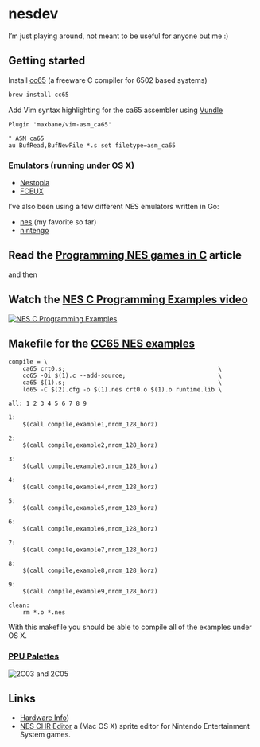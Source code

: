 # nesdev

I’m just playing around, not meant to be useful for anyone but me :)

## Getting started

Install [cc65](http://cc65.github.io/cc65/) (a freeware C compiler for 6502 based systems)

```bash
brew install cc65
```

Add Vim syntax highlighting for the ca65 assembler using [Vundle](https://github.com/VundleVim/Vundle.vim)

```vim
Plugin 'maxbane/vim-asm_ca65'

" ASM ca65
au BufRead,BufNewFile *.s set filetype=asm_ca65
```

### Emulators (running under OS X)

- [Nestopia](http://0ldsk00l.ca/nestopia/)
- [FCEUX](http://www.fceux.com/)

I’ve also been using a few different NES emulators written in Go:

 - [nes](https://github.com/fogleman/nes) (my favorite so far)
 - [nintengo](https://github.com/nwidger/nintengo)

## Read the [Programming NES games in C](http://shiru.untergrund.net/articles/programming_nes_games_in_c.htm) article

and then

## Watch the [NES C Programming Examples video](https://www.youtube.com/watch?v=jvgz5sY5xUw)

[![NES C Programming Examples](http://assets.c7.se/skitch/NES_C_Programming_Examples-20150812-214421.png)](https://www.youtube.com/watch?v=jvgz5sY5xUw)

## Makefile for the [CC65 NES examples](https://shiru.untergrund.net/files/src/cc65_nes_examples.zip)

```make
compile = \
	ca65 crt0.s;                                           \
	cc65 -Oi $(1).c --add-source;                          \
	ca65 $(1).s;                                           \
	ld65 -C $(2).cfg -o $(1).nes crt0.o $(1).o runtime.lib \

all: 1 2 3 4 5 6 7 8 9

1:
	$(call compile,example1,nrom_128_horz)

2:
	$(call compile,example2,nrom_128_horz)

3:
	$(call compile,example3,nrom_128_horz)

4:
	$(call compile,example4,nrom_128_horz)

5:
	$(call compile,example5,nrom_128_horz)

6:
	$(call compile,example6,nrom_128_horz)

7:
	$(call compile,example7,nrom_128_horz)

8:
	$(call compile,example8,nrom_128_horz)

9:
	$(call compile,example9,nrom_128_horz)

clean:
	rm *.o *.nes
```

With this makefile you should be able to compile all of the examples under OS X.

### [PPU Palettes](http://wiki.nesdev.com/w/index.php/PPU_palettes)

![2C03 and 2C05](http://assets.c7.se/skitch/PPU_palettes-20150812-233132.png)

## Links

 - [Hardware Info](http://nesdev.com/#Hardwar))
 - [NES CHR Editor](http://www.ninjasftw.com:8080/squirrel/nes_chr/) a (Mac OS X) sprite editor for Nintendo Entertainment System games.
